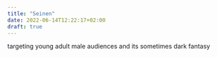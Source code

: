 ```yaml
---
title: "Seinen"
date: 2022-06-14T12:22:17+02:00
draft: true
---
```


targeting young adult male audiences and its sometimes dark fantasy
